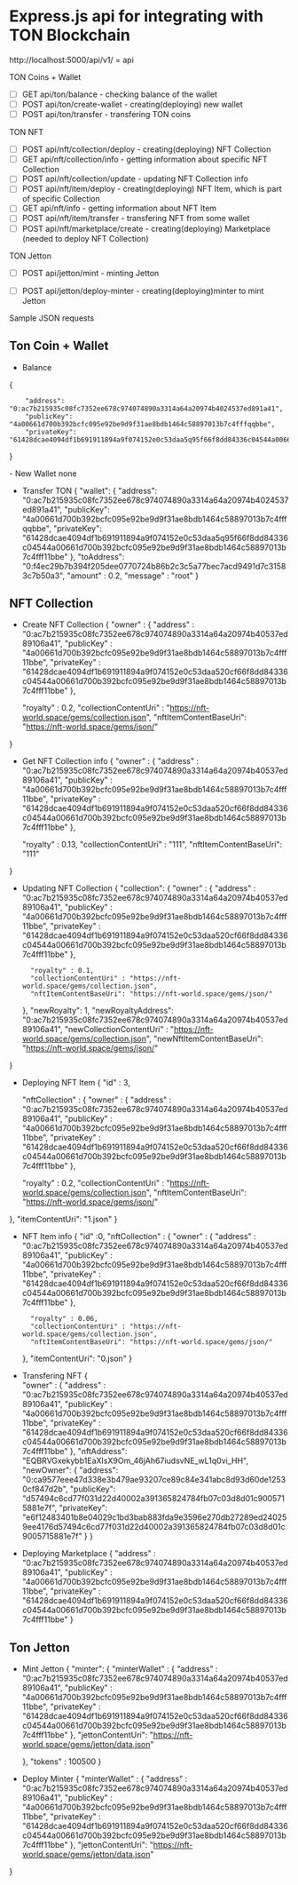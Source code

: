 <h1>Express.js api for integrating with TON Blockchain</h1>
http://localhost:5000/api/v1/ = api

TON Coins + Wallet
- [ ] GET api/ton/balance - checking balance of the wallet
- [ ] POST api/ton/create-wallet - creating(deploying) new wallet
- [ ] POST api/ton/transfer - transfering TON coins

TON NFT
- [ ] POST api/nft/collection/deploy - creating(deploying) NFT Collection
- [ ] GET api/nft/collection/info - getting information about specific NFT Collection
- [ ] POST api/nft/collection/update - updating NFT Collection info
- [ ] POST api/nft/item/deploy - creating(deploying) NFT Item, which is part of specific Collection
- [ ] GET api/nft/info - getting information about NFT Item
- [ ] POST api/nft/item/transfer - transfering NFT from some wallet
- [ ] POST api/nft/marketplace/create - creating(deploying) Marketplace (needed to deploy NFT Collection)

TON Jetton
- [ ] POST api/jetton/mint - minting Jetton
- [ ] POST api/jetton/deploy-minter - creating(deploying)minter to mint Jetton 


Sample JSON requests

<h2>Ton Coin + Wallet</h2>


- Balance
<p>
{

        "address": "0:ac7b215935c08fc7352ee678c974074890a3314a64a20974b4024537ed891a41",
        "publicKey": "4a00661d700b392bcfc095e92be9d9f31ae8bdb1464c58897013b7c4fffqqbbe",
        "privateKey": "61428dcae4094df1b691911894a9f074152e0c53daa5q95f66f8dd84336c04544a00661d700b392bcfc095e92be9d9f31ae8bdb1464c58897013b7c4fff11bbe"
    
}
</p>
- New Wallet
none

- Transfer TON
{
    "wallet":  {
        "address": "0:ac7b215935c08fc7352ee678c974074890a3314a64a20974b4024537ed891a41",
        "publicKey": "4a00661d700b392bcfc095e92be9d9f31ae8bdb1464c58897013b7c4fffqqbbe",
        "privateKey": "61428dcae4094df1b691911894a9f074152e0c53daa5q95f66f8dd84336c04544a00661d700b392bcfc095e92be9d9f31ae8bdb1464c58897013b7c4fff11bbe"
        },
    "toAddress": "0:f4ec29b7b394f205dee0770724b86b2c3c5a77bec7acd9491d7c31583c7b50a3",
    "amount" : 0.2,
    "message" : "root"
}

<h2>NFT Collection</h2>

- Create NFT Collection
{
    "owner" : {
        "address" : "0:ac7b215935c08fc7352ee678c974074890a3314a64a20974b40537ed89106a41",
        "publicKey" :
            "4a00661d700b392bcfc095e92be9d9f31ae8bdb1464c58897013b7c4fff11bbe",
        "privateKey" :
            "61428dcae4094df1b691911894a9f074152e0c53daa520cf66f8dd84336c04544a00661d700b392bcfc095e92be9d9f31ae8bdb1464c58897013b7c4fff11bbe"
    },

    "royalty" : 0.2,
    "collectionContentUri" : "https://nft-world.space/gems/collection.json",
    "nftItemContentBaseUri": "https://nft-world.space/gems/json/"

}

- Get NFT Collection info
{
    "owner" : {
        "address" : "0:ac7b215935c08fc7352ee678c974074890a3314a64a20974b40537ed89106a41",
        "publicKey" :
            "4a00661d700b392bcfc095e92be9d9f31ae8bdb1464c58897013b7c4fff11bbe",
        "privateKey" :
            "61428dcae4094df1b691911894a9f074152e0c53daa520cf66f8dd84336c04544a00661d700b392bcfc095e92be9d9f31ae8bdb1464c58897013b7c4fff11bbe"
    },

    "royalty" : 0.13,
    "collectionContentUri" : "111",
    "nftItemContentBaseUri": "111"

}

- Updating NFT Collection
{
    "collection": {
        "owner" : {
            "address" : "0:ac7b215935c08fc7352ee678c974074890a3314a64a20974b40537ed89106a41",
            "publicKey" :
                "4a00661d700b392bcfc095e92be9d9f31ae8bdb1464c58897013b7c4fff11bbe",
            "privateKey" :
                "61428dcae4094df1b691911894a9f074152e0c53daa520cf66f8dd84336c04544a00661d700b392bcfc095e92be9d9f31ae8bdb1464c58897013b7c4fff11bbe"
        },

        "royalty" : 0.1,
        "collectionContentUri" : "https://nft-world.space/gems/collection.json",
        "nftItemContentBaseUri": "https://nft-world.space/gems/json/"

    },
    "newRoyalty": 1,
    "newRoyaltyAddress": "0:ac7b215935c08fc7352ee678c974074890a3314a64a20974b40537ed89106a41",
    "newCollectionContentUri" : "https://nft-world.space/gems/collection.json",
    "newNftItemContentBaseUri": "https://nft-world.space/gems/json/" 

}

- Deploying NFT Item
{
    "id" : 3,
    
    "nftCollection" : {
    "owner" : {
        "address" : "0:ac7b215935c08fc7352ee678c974074890a3314a64a20974b40537ed89106a41",
        "publicKey" :
            "4a00661d700b392bcfc095e92be9d9f31ae8bdb1464c58897013b7c4fff11bbe",
        "privateKey" :
            "61428dcae4094df1b691911894a9f074152e0c53daa520cf66f8dd84336c04544a00661d700b392bcfc095e92be9d9f31ae8bdb1464c58897013b7c4fff11bbe"
    },

    "royalty" : 0.2,
    "collectionContentUri" : "https://nft-world.space/gems/collection.json",
    "nftItemContentBaseUri": "https://nft-world.space/gems/json/"

},
    "itemContentUri": "1.json"
}

- NFT Item info
{
    "id" :0,
    "nftCollection" : {
        "owner" : {
            "address" : "0:ac7b215935c08fc7352ee678c974074890a3314a64a20974b40537ed89106a41",
            "publicKey" :
                "4a00661d700b392bcfc095e92be9d9f31ae8bdb1464c58897013b7c4fff11bbe",
            "privateKey" :
                "61428dcae4094df1b691911894a9f074152e0c53daa520cf66f8dd84336c04544a00661d700b392bcfc095e92be9d9f31ae8bdb1464c58897013b7c4fff11bbe"
        },

        "royalty" : 0.06,
        "collectionContentUri" : "https://nft-world.space/gems/collection.json",
        "nftItemContentBaseUri": "https://nft-world.space/gems/json/"

    },
         "itemContentUri": "0.json"
}

- Transfering NFT 
{   
    "owner" : {
        "address" : "0:ac7b215935c08fc7352ee678c974074890a3314a64a20974b40537ed89106a41",
        "publicKey" :
            "4a00661d700b392bcfc095e92be9d9f31ae8bdb1464c58897013b7c4fff11bbe",
        "privateKey" :
            "61428dcae4094df1b691911894a9f074152e0c53daa520cf66f8dd84336c04544a00661d700b392bcfc095e92be9d9f31ae8bdb1464c58897013b7c4fff11bbe"
    },
    "nftAddress": "EQBRVGxekybb1EaXIsX9Om_46jAh67iudsvNE_wL1q0vi_HH",
    "newOwner":
        {
            "address": "0:ca9577eee47d338e3b479ae93207ce89c84e341abc8d93d60de12530cf847d2b",
            "publicKey": "d57494c6cd77f031d22d40002a391365824784fb07c03d8d01c9005715881e7f",
            "privateKey": "e6f12483401b8e04029c1bd3bab883fda9e3596e270db27289ed240259ee4176d57494c6cd77f031d22d40002a391365824784fb07c03d8d01c9005715881e7f"
        }
}

- Deploying Marketplace
{
    "address" : "0:ac7b215935c08fc7352ee678c974074890a3314a64a20974b40537ed89106a41",
    "publicKey" :
        "4a00661d700b392bcfc095e92be9d9f31ae8bdb1464c58897013b7c4fff11bbe",
    "privateKey" :
        "61428dcae4094df1b691911894a9f074152e0c53daa520cf66f8dd84336c04544a00661d700b392bcfc095e92be9d9f31ae8bdb1464c58897013b7c4fff11bbe"
}


<h2>Ton Jetton</h2>

- Mint Jetton
{
"minter": {
    "minterWallet" : {
                "address" : "0:ac7b215935c08fc7352ee678c974074890a3314a64a20974b40537ed89106a41",
                "publicKey" :
                    "4a00661d700b392bcfc095e92be9d9f31ae8bdb1464c58897013b7c4fff11bbe",
                "privateKey" :
                    "61428dcae4094df1b691911894a9f074152e0c53daa520cf66f8dd84336c04544a00661d700b392bcfc095e92be9d9f31ae8bdb1464c58897013b7c4fff11bbe"
    },
    "jettonContentUri": "https://nft-world.space/gems/jetton/data.json"

    },
    "tokens" : 100500
}

- Deploy Minter
{
    "minterWallet" : {
            "address" : "0:ac7b215935c08fc7352ee678c974074890a3314a64a20974b40537ed89106a41",
            "publicKey" :
                "4a00661d700b392bcfc095e92be9d9f31ae8bdb1464c58897013b7c4fff11bbe",
            "privateKey" :
                "61428dcae4094df1b691911894a9f074152e0c53daa520cf66f8dd84336c04544a00661d700b392bcfc095e92be9d9f31ae8bdb1464c58897013b7c4fff11bbe"
    },
    "jettonContentUri": "https://nft-world.space/gems/jetton/data.json"


}
